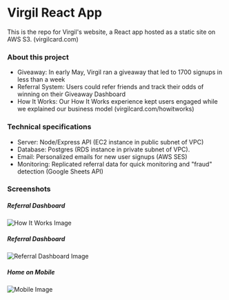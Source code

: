 # Virgil React App

This is the repo for Virgil's website, a React app hosted as a static site on AWS S3. (virgilcard.com)

### About this project

* Giveaway: In early May, Virgil ran a giveaway that led to 1700 signups in less than a week
* Referral System: Users could refer friends and track their odds of winning on their Giveaway Dashboard
* How It Works: Our How It Works experience kept users engaged while we explained our business model (virgilcard.com/howitworks)

### Technical specifications

* Server: Node/Express API (EC2 instance in public subnet of VPC)
* Database: Postgres (RDS instance in private subnet of VPC).
* Email: Personalized emails for new user signups (AWS SES)
* Monitoring: Replicated referral data for quick monitoring and "fraud" detection (Google Sheets API)


### Screenshots

##### Referral Dashboard
![How It Works Image](https://github.com/kevinkoste/virgil-web-app/blob/master/src/img/readme/howitworks.png)

##### Referral Dashboard
![Referral Dashboard Image](https://github.com/kevinkoste/virgil-web-app/blob/master/src/img/readme/dashboard.png)

##### Home on Mobile
![Mobile Image](https://github.com/kevinkoste/virgil-web-app/blob/master/src/img/readme/mobile.png)

